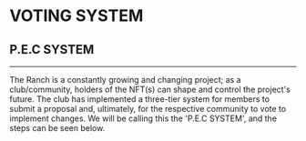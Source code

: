 # VOTING SYSTEM

## **P.E.C SYSTEM**

****

The Ranch is a constantly growing and changing project; as a club/community, holders of the NFT(s) can shape and control the project's future. The club has implemented a three-tier system for members to submit a proposal and, ultimately, for the respective community to vote to implement changes. We will be calling this the 'P.E.C SYSTEM', and the steps can be seen below.
